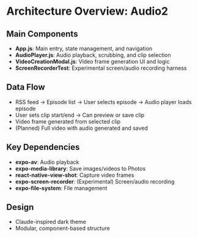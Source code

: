 # Architecture Overview: Audio2

## Main Components
- **App.js**: Main entry, state management, and navigation
- **AudioPlayer.js**: Audio playback, scrubbing, and clip selection
- **VideoCreationModal.js**: Video frame generation UI and logic
- **ScreenRecorderTest**: Experimental screen/audio recording harness

## Data Flow
- RSS feed → Episode list → User selects episode → Audio player loads episode
- User sets clip start/end → Can preview or save clip
- Video frame generated from selected clip
- (Planned) Full video with audio generated and saved

## Key Dependencies
- **expo-av**: Audio playback
- **expo-media-library**: Save images/videos to Photos
- **react-native-view-shot**: Capture video frames
- **expo-screen-recorder**: (Experimental) Screen/audio recording
- **expo-file-system**: File management

## Design
- Claude-inspired dark theme
- Modular, component-based structure 
